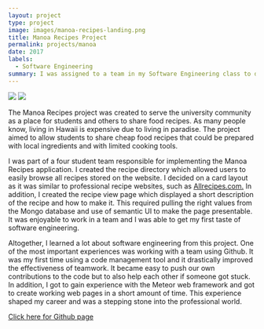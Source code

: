 ```yaml
---
layout: project
type: project
image: images/manoa-recipes-landing.png
title: Manoa Recipes Project
permalink: projects/manoa
date: 2017
labels:
  - Software Engineering
summary: I was assigned to a team in my Software Engineering class to develop a Meteor application. We decided to create a recipe application to be used by Manoa students and the public.
---
```


<div class="ui centered medium images">
  <img src="../images/manoa-recipes-directory.png">
  <img src="../images/manoa-recipes-view.png">
</div>

The Manoa Recipes project was created to serve the university community as a place for students and others to share food recipes. As many people know, living in Hawaii is expensive due to living in paradise. The project aimed to allow students to share cheap food recipes that could be prepared with local ingredients and with limited cooking tools. 

I was part of a four student team responsible for implementing the Manoa Recipes application. I created the recipe directory which allowed users to easily browse all recipes stored on the website. I decided on a card layout as it was similar to professional recipe websites, such as <a href="http://allrecipes.com/">Allrecipes.com.</a> In addition, I created the recipe view page which displayed a short description of the recipe and how to make it. This required pulling the right values from the Mongo database and use of semantic UI to make the page presentable. It was enjoyable to work in a team and I was able to get my first taste of software engineering.

Altogether, I learned a lot about software engineering from this project. One of the most important experiences was working with a team using Github. It was my first time using a code management tool and it drastically improved the effectiveness of teamwork. It became easy to push our own contributions to the code but to also help each other if someone got stuck. In addition, I got to gain experience with the Meteor web framework and got to create working web pages in a short amount of time. This experience shaped my career and was a stepping stone into the professional world.

<a href="https://github.com/manoarecipes/manoarecipes">
  Click here for Github page
</a>
